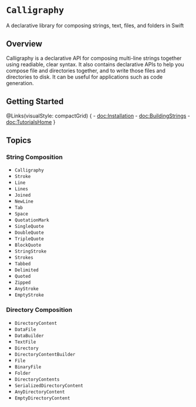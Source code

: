 # ``Calligraphy``

A declarative library for composing strings, text, files, and folders in Swift

## Overview

Calligraphy is a declarative API for composing multi-line strings together using readiable, clear syntax. It also contains declarative APIs to help you compose file and directories together, and to write those files and directories to disk. It can be useful for applications such as code generation.

## Getting Started

@Links(visualStyle: compactGrid) {
    - <doc:Installation>
    - <doc:BuildingStrings>
    - <doc:TutorialsHome>
}

## Topics

### String Composition

- ``Calligraphy``
- ``Stroke``
- ``Line``
- ``Lines``
- ``Joined``
- ``NewLine``
- ``Tab``
- ``Space``
- ``QuotationMark``
- ``SingleQuote``
- ``DoubleQuote``
- ``TripleQuote``
- ``BlockQuote``
- ``StringStroke``
- ``Strokes``
- ``Tabbed``
- ``Delimited``
- ``Quoted``
- ``Zipped``
- ``AnyStroke``
- ``EmptyStroke``

### Directory Composition

- ``DirectoryContent``
- ``DataFile``
- ``DataBuilder``
- ``TextFile``
- ``Directory``
- ``DirectoryContentBuilder``
- ``File``
- ``BinaryFile``
- ``Folder``
- ``DirectoryContents``
- ``SerializedDirectoryContent``
- ``AnyDirectoryContent``
- ``EmptyDirectoryContent``
